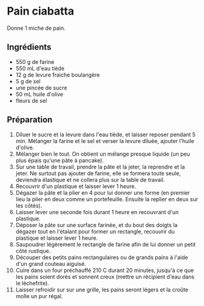 Pain ciabatta
=============

Donne 1 miche de pain.

Ingrédients
-----------
* 550 g de farine
* 550 mL d'eau tiède
* 12 g de levure fraiche boulangère
* 5 g de sel
* une pincée de sucre
* 50 mL huile d'olive
* fleurs de sel

Préparation
-----------
1. Diluer le sucre et la levure dans l'eau tiède, et laisser reposer pendant 5
   min. Mélanger la farine et le sel et verser la levure diluée, ajouter
   l'huile d'olive.
1. Mélanger bien le tout. On obtient un mélange presque liquide (un peu plus
   épais qu'une pâte à pancake).
1. Sur une table de travail, prendre la pâte et la jeter, la reprendre et la
   jeter. Ne surtout pas ajouter de farine, elle se formera toute seule,
   deviendra élastique et ne collera plus sur la table de travail.
1. Recouvrir d'un plastique et laisser lever 1 heure.
1. Dégazer la pâte et la plier en 4 pour lui donner une forme (en premier lieu
   la plier en deux comme un portefeuille. Ensuite la replier en deux sur les
   côtés).
1. Laisser lever une seconde fois durant 1 heure en recouvrant d'un plastique.
1. Déposer la pâte sur une surface farinée, et du bout des doigts la dégazer
   tout en l'étalant pour former un rectangle, recouvrir du plastique et
   laisser lever 1 heure.
1. Saupoudrer légèrement le rectangle de farine afin de lui donner un petit
   côté rustique.
1. Découper des petits pains rectangulaires ou de grands pains à l'aide d'un
   grand couteau aiguisé.
1. Cuire dans un four préchauffé 210 C durant 20 minutes, jusqu'à ce que les
   pains soient dorés et sonnent creux (mettre un récipient d'eau dans le
   lèchefrite).
1. Laisser refroidir sur sur une grille, les pains seront légers et la croûte
   molle un pur régal.

